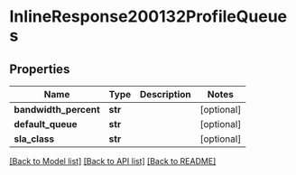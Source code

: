 # InlineResponse200132ProfileQueues

## Properties
Name | Type | Description | Notes
------------ | ------------- | ------------- | -------------
**bandwidth_percent** | **str** |  | [optional] 
**default_queue** | **str** |  | [optional] 
**sla_class** | **str** |  | [optional] 

[[Back to Model list]](../README.md#documentation-for-models) [[Back to API list]](../README.md#documentation-for-api-endpoints) [[Back to README]](../README.md)

